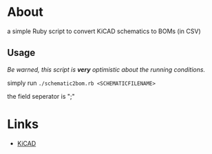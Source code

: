 About
=====

a simple Ruby script to convert KiCAD schematics to BOMs (in CSV)

Usage
-----
*Be warned, this script is **very** optimistic about the running conditions.*

simply run ``./schematic2bom.rb <SCHEMATICFILENAME>``

the field seperator is ";"

Links
=====
- [KiCAD](http://kicad.sourceforge.net/)